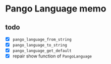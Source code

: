 Pango Language memo
===================

todo
----

* [x] `pango_language_from_string`
* [x] `pango_language_to_string`
* [x] `pango_language_get_default`
* [x] repair show function of `PangoLanguage`
